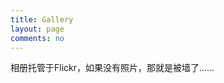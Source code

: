 ```yaml
---
title: Gallery
layout: page
comments: no
---
```


相册托管于Flickr，如果没有照片，那就是被墙了……

<div id="flickr" class="flickr"></div>
<div class="clear"></div>
<script type="text/javascript" src="/media/js/jquery-1.7.1.min.js"></script>
<script type="text/javascript" src="/media/js/flickr.js"></script>